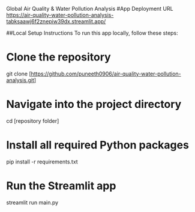 Global Air Quality & Water Pollution Analysis
 #App Deployment URL
 https://air-quality-water-pollution-analysis-tabksaawj6f2znepiw39dx.streamlit.app/

 ##Local Setup Instructions
To run this app locally, follow these steps:
# Clone the repository
git clone [https://github.com/puneeth0906/air-quality-water-pollution-analysis.git]

# Navigate into the project directory
cd [repository folder]

# Install all required Python packages
pip install -r requirements.txt

# Run the Streamlit app
streamlit run main.py

